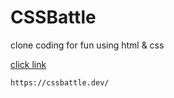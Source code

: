 # CSSBattle

clone coding for fun using html & css

[click link](https://cssbattle.dev/)

    https://cssbattle.dev/